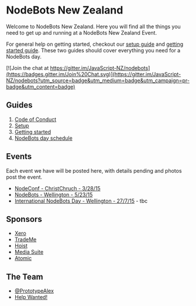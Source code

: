 NodeBots New Zealand
=======

Welcome to NodeBots New Zealand. Here you will find all the things you need to get up and running at a NodeBots New Zealand Event.

For general help on getting started, checkout our [setup guide](setup.md) and [getting started guide](guides/getting-started.md#getting-started). These two guides should cover everything you need for a NodeBots day.

[![Join the chat at https://gitter.im/JavaScript-NZ/nodebots](https://badges.gitter.im/Join%20Chat.svg)](https://gitter.im/JavaScript-NZ/nodebots?utm_source=badge&utm_medium=badge&utm_campaign=pr-badge&utm_content=badge)


## Guides
1. [Code of Conduct](code-of-conduct.md)
2. [Setup](setup.md)
3. [Getting started](guides/getting-started.md#getting-started)
4. [NodeBots day schedule](guides/nodebots-day-schedule.md)


## Events
Each event we have will be posted here, with details pending and photos post the event.
* [NodeConf - ChristChruch - 3/28/15](events/nodeconf-chch-2015.md)
* [NodeBots - Wellington - 5/23/15](events/nodebots-wlg-2015.md)
* [International NodeBots Day - Wellington - 27/7/15]() - tbc

## Sponsors
* [Xero](www.xero.co.nz)
* [TradeMe](www.trademe.co.nz)
* [Hoist](www.hoistapps.com)
* [Media Suite](www.mediasuite.co.nz)
* [Atomic](www.atomic.io)

## The Team

- [@PrototypeAlex]()
- [Help Wanted!](mailto:darth.gibson@gmail.com)
